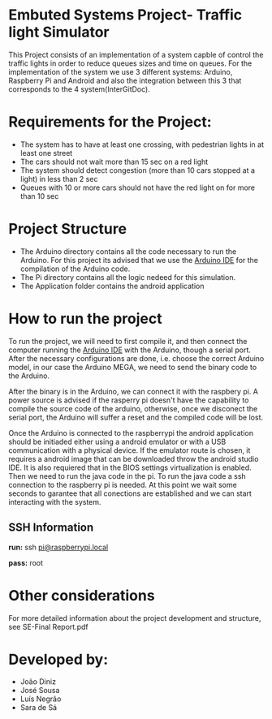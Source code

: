 # Embuted Systems Project- Traffic light Simulator 

This Project consists of an implementation of a system capble of control the traffic lights in order to reduce queues sizes and time on queues.
For the implementation of the system we use 3 different systems: Arduino, Raspberry Pi and Android and also the integration between this 3 that corresponds to the 4 system(InterGitDoc).

# Requirements for the Project:

- The system has to have at least one crossing, with pedestrian lights in at least one street
- The cars should not wait more than 15 sec on a red light
- The system should detect congestion (more than 10 cars stopped at a light) in less than 2 sec
- Queues with 10 or more cars should not have the red light on for more than 10 sec

# Project Structure 
- The Arduino directory contains all the code necessary to run the Arduino. For this project its advised that we use the  [Arduino IDE](https://www.arduino.cc/en/software) for the compilation of the Arduino code. 
- The Pi directory contains all the logic nedeed for this simulation.
- The Application folder contains the android application

# How to run the project 

To run the project, we will need to first compile it, and then connect the computer running the [Arduino IDE](https://www.arduino.cc/en/software) with the Arduino, though a serial port. After the necessary configurations are done, i.e. choose the correct Arduino model, in our case the Arduino MEGA, we need to send the binary code to the Arduino.

After the binary is in the Arduino, we can connect it with the raspbery pi. A power source is advised if the rasperry pi doesn't have the capability to compile the source code of the arduino, otherwise, once we disconect the serial port, the Arduino will suffer a reset and the compiled code will be lost.

Once the Arduino is connected to the raspberrypi the android application should be initiaded either using a android emulator or with a USB communication with a physical device. If the emulator route is chosen, it requires a android image that can be downloaded throw the android studio IDE. It is also requiered that in the BIOS settings virtualization is enabled. Then we need to run the java code in the pi. To run the java code a ssh connection to the raspberry pi is needed. At this point we wait some seconds to garantee that all conections are established and we can start interacting with the system. 

## SSH Information
 **run:** ssh pi@raspberrypi.local
 
 **pass:** root

# Other considerations
 For more detailed information about the project development and structure, see SE-Final Report.pdf

# Developed by:

- João Diniz
- José Sousa
- Luís Negrão
- Sara de Sá 
